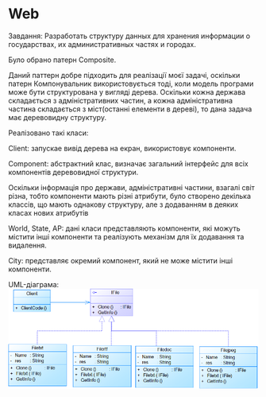 # Web
Завдання: Разработать структуру данных для хранения информации о государствах, их административных частях и городах.

Було обрано патерн Composite. 

Даний паттерн добре підходить для реалізації моєї задачі, оскільки патерн Компонувальник використовується тоді, коли модель програми може бути структурована у вигляді дерева. Оскільки кожна держава складається з адміністративних частин, а кожна адміністративна частина складається з міст(останні елементи в дереві), то дана задача має деревовидну структуру.


Реалізовано такі класи:


Client: запускае вивід дерева на екран, використовує компоненти.


Component: абстрактний клас, визначає загальний інтерфейс для всіх компонентів деревовидної структури.

Оскільки інформація про держави, адміністративні частини, взагалі світ різна, тобто компоненти мають різні атрибути, було створено декілька классів, що мають однакову структуру, але з додаванням в деяких класах нових атрибутів

World, State, AP: дані класи представляють компоненти, які можуть містити інші компоненти та реалізують механізм для їх додавання та видалення. 

Сity: представляє окремий компонент, який не може містити інші компоненти.

UML-діаграма:
![alt text](https://github.com/ValerSiya/Web/blob/ValerSiya-patch-2/Diagram.png)
